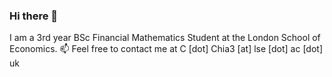 ### Hi there 👋

I am a 3rd year BSc Financial Mathematics Student at the London School of Economics. 📫 Feel free to contact me at C [dot] Chia3 [at] lse [dot] ac [dot] uk

<!--
**chrischia06/chrischia06** is a ✨ _special_ ✨ repository because its `README.md` (this file) appears on your GitHub profile.



<!--
- 🔭 I’m currently working on ...
- 🌱 I’m currently learning ...
- 👯 I’m looking to collaborate on ...
- 🤔 I’m looking for help with ...
- 💬 Ask me about ...
-->
